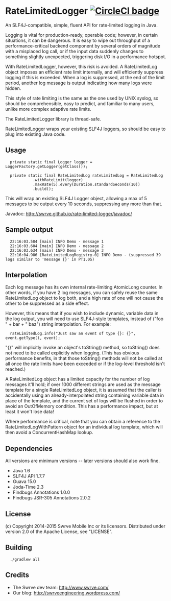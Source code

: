 RateLimitedLogger [![CircleCI badge](https://circleci.com/gh/Swrve/rate-limited-logger.svg?style=svg&circle-token=a2d7a24d30021fc04658b58c24c1758e891e66fc)](https://circleci.com/gh/Swrve/rate-limited-logger)
========

An SLF4J-compatible, simple, fluent API for rate-limited logging in Java.

Logging is vital for production-ready, operable code; however, in certain
situations, it can be dangerous.  It is easy to wipe out throughput of a
performance-critical backend component by several orders of magnitude with a 
misplaced log call, or if the input data suddenly changes to something
slightly unexpected, triggering disk I/O in a performance hotspot.

With RateLimitedLogger, however, this risk is avoided.  A RateLimitedLog object
imposes an efficient rate limit internally, and will efficiently suppress
logging if this is exceeded.  When a log is suppressed, at the end of the limit
period, another log message is output indicating how many logs were hidden.

This style of rate limiting is the same as the one used by UNIX syslog, so
should be comprehensible, easy to predict, and familiar to many users, unlike
more complex adaptive rate limits.

The RateLimitedLogger library is thread-safe.

RateLimitedLogger wraps your existing SLF4J loggers, so should be easy to plug
into existing Java code.


## Usage

```
  private static final Logger logger = LoggerFactory.getLogger(getClass());

  private static final RateLimitedLog rateLimitedLog = RateLimitedLog
            .withRateLimit(logger)
            .maxRate(5).every(Duration.standardSeconds(10))
            .build();
```

This will wrap an existing SLF4J Logger object, allowing a max of 5 messages
to be output every 10 seconds, suppressing any more than that.

Javadoc: http://swrve.github.io/rate-limited-logger/javadoc/


## Sample output

```
  22:16:03.584 [main] INFO Demo - message 1
  22:16:03.604 [main] INFO Demo - message 2
  22:16:03.634 [main] INFO Demo - message 3
  22:16:04.986 [RateLimitedLogRegistry-0] INFO Demo - (suppressed 39 logs similar to 'message {}' in PT1.0S)
```

## Interpolation

Each log message has its own internal rate-limiting AtomicLong counter.  In
other words, if you have 2 log messages, you can safely reuse the same
RateLimitedLog object to log both, and a high rate of one will not cause the
other to be suppressed as a side effect.

However, this means that if you wish to include dynamic, variable data in the
log output, you will need to use SLF4J-style templates, instead of ("foo " +
bar + " baz") string interpolation. For example:

```
  rateLimitedLog.info("Just saw an event of type {}: {}", event.getType(), event);
```

"{}" will implicitly invoke an object's toString() method, so toString() does
not need to be called explicitly when logging.  (This has obvious performance
benefits, in that those toString() methods will not be called at all once the
rate limits have been exceeded or if the log-level threshold isn't reached.)

A RateLimitedLog object has a limited capacity for the number of log messages
it'll hold; if over 1000 different strings are used as the message template for
a single RateLimitedLog object, it is assumed that the caller is accidentally
using an already-interpolated string containing variable data in place of the
template, and the current set of logs will be flushed in order to avoid an
OutOfMemory condition.  This has a performance impact, but at least it won't
lose data!

Where performance is critical, note that you can obtain a reference to the
RateLimitedLogWithPattern object for an individual log template, which will
then avoid a ConcurrentHashMap lookup.


## Dependencies

All versions are minimum versions -- later versions should also work fine.

- Java 1.6
- SLF4J API 1.7.7
- Guava 15.0
- Joda-Time 2.3
- Findbugs Annotations 1.0.0
- Findbugs JSR-305 Annotations 2.0.2


## License

(c) Copyright 2014-2015 Swrve Mobile Inc or its licensors.
Distributed under version 2.0 of the Apache License, see "LICENSE".


## Building

```
  ./gradlew all
```


## Credits

- The Swrve dev team: http://www.swrve.com/
- Our blog: http://swrveengineering.wordpress.com/

